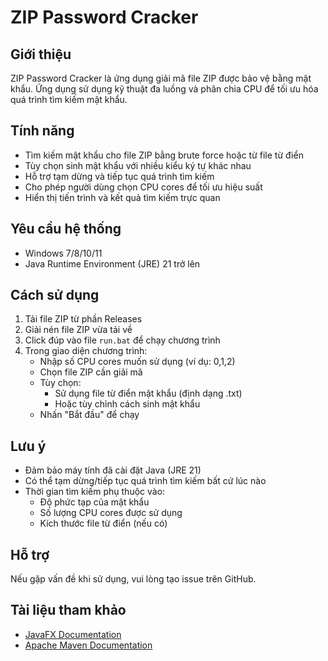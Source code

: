 # ZIP Password Cracker

## Giới thiệu
ZIP Password Cracker là ứng dụng giải mã file ZIP được bảo vệ bằng mật khẩu. Ứng dụng sử dụng kỹ thuật đa luồng và phân chia CPU để tối ưu hóa quá trình tìm kiếm mật khẩu.

## Tính năng
- Tìm kiếm mật khẩu cho file ZIP bằng brute force hoặc từ file từ điển
- Tùy chọn sinh mật khẩu với nhiều kiểu ký tự khác nhau
- Hỗ trợ tạm dừng và tiếp tục quá trình tìm kiếm
- Cho phép người dùng chọn CPU cores để tối ưu hiệu suất
- Hiển thị tiến trình và kết quả tìm kiếm trực quan

## Yêu cầu hệ thống
- Windows 7/8/10/11
- Java Runtime Environment (JRE) 21 trở lên

## Cách sử dụng
1. Tải file ZIP từ phần Releases
2. Giải nén file ZIP vừa tải về
3. Click đúp vào file `run.bat` để chạy chương trình
4. Trong giao diện chương trình:
   - Nhập số CPU cores muốn sử dụng (ví dụ: 0,1,2)
   - Chọn file ZIP cần giải mã
   - Tùy chọn:
     + Sử dụng file từ điển mật khẩu (định dạng .txt)
     + Hoặc tùy chỉnh cách sinh mật khẩu
   - Nhấn "Bắt đầu" để chạy

## Lưu ý
- Đảm bảo máy tính đã cài đặt Java (JRE 21)
- Có thể tạm dừng/tiếp tục quá trình tìm kiếm bất cứ lúc nào
- Thời gian tìm kiếm phụ thuộc vào:
  + Độ phức tạp của mật khẩu
  + Số lượng CPU cores được sử dụng
  + Kích thước file từ điển (nếu có)

## Hỗ trợ
Nếu gặp vấn đề khi sử dụng, vui lòng tạo issue trên GitHub.

## Tài liệu tham khảo
- [JavaFX Documentation](https://openjfx.io/)
- [Apache Maven Documentation](https://maven.apache.org/)

